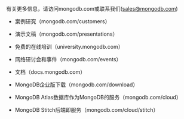 有关更多信息，请访问mongodb.com或联系我们(sales@mongodb.com)

- 案例研究（mongodb.com/customers）

- 演示文稿（mongodb.com/presentations）

- 免费的在线培训（university.mongodb.com）

- 网络研讨会和事件（mongodb.com/events）

- 文档（docs.mongodb.com）

- MongoDB企业版下载（mongodb.com/download）

- MongoDB Atlas数据库作为MongoDB的服务（mongodb.com/cloud）

- MongoDB Stitch后端即服务（mongodb.com/cloud/stitch）